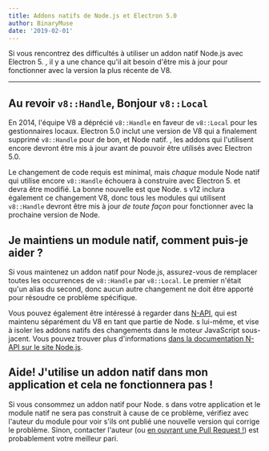 ```yaml
---
title: Addons natifs de Node.js et Electron 5.0
author: BinaryMuse
date: '2019-02-01'
---
```


Si vous rencontrez des difficultés à utiliser un addon natif Node.js avec Electron 5. , il y a une chance qu'il ait besoin d'être mis à jour pour fonctionner avec la version la plus récente de V8.

---

## Au revoir `v8::Handle`, Bonjour `v8::Local`

En 2014, l'équipe V8 a déprécié `v8::Handle` en faveur de `v8::Local` pour les gestionnaires locaux. Electron 5.0 inclut une version de V8 qui a finalement supprimé `v8::Handle` pour de bon, et Node natif. , les addons qui l'utilisent encore devront être mis à jour avant de pouvoir être utilisés avec Electron 5.0.

Le changement de code requis est minimal, mais *chaque* module Node natif qui utilise encore `v8::Handle` échouera à construire avec Electron 5. et devra être modifié. La bonne nouvelle est que Node. s v12 inclura également ce changement V8, donc tous les modules qui utilisent `v8::Handle` devront être mis à jour *de toute façon* pour fonctionner avec la prochaine version de Node.

## Je maintiens un module natif, comment puis-je aider ?

Si vous maintenez un addon natif pour Node.js, assurez-vous de remplacer toutes les occurrences de `v8::Handle` par `v8::Local`. Le premier n'était qu'un alias du second, donc aucun autre changement ne doit être apporté pour résoudre ce problème spécifique.

Vous pouvez également être intéressé à regarder dans [N-API](https://nodejs.org/api/n-api.html), qui est maintenu séparément du V8 en tant que partie de Node. s lui-même, et vise à isoler les addons natifs des changements dans le moteur JavaScript sous-jacent. Vous pouvez trouver plus d'informations [dans la documentation N-API sur le site Node.js](https://nodejs.org/api/n-api.html#n_api_n_api).

## Aide! J'utilise un addon natif dans mon application et cela ne fonctionnera pas !

Si vous consommez un addon natif pour Node. s dans votre application et le module natif ne sera pas construit à cause de ce problème, vérifiez avec l'auteur du module pour voir s'ils ont publié une nouvelle version qui corrige le problème. Sinon, contacter l'auteur (ou [en ouvrant une Pull Request !](https://help.github.com/articles/about-pull-requests/)) est probablement votre meilleur pari.
